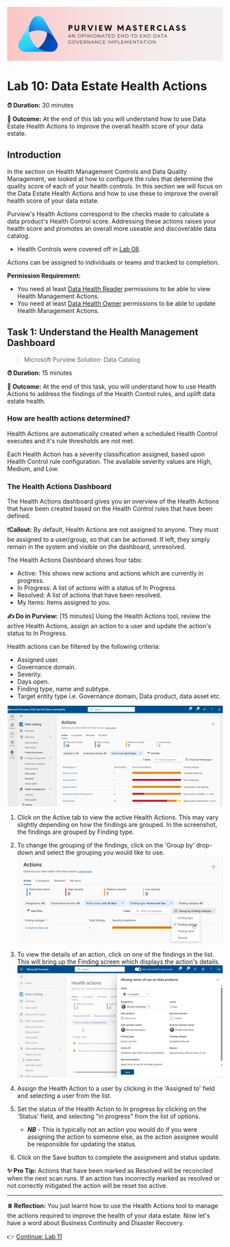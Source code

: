 ![Banner](./assets/banner.png)

# Lab 10: Data Estate Health Actions

**⏰ Duration:** 30 minutes

**🎯 Outcome:** At the end of this lab you will understand how to use Data Estate Health Actions to improve the overall health score of your data estate.

## Introduction

In the section on Health Management Controls and Data Quality Management, we looked at how to configure the rules that determine the quality score of each of your health controls. In this section we will focus on the Data Estate Health Actions and how to use these to improve the overall health score of your data estate.

Purview's Health Actions correspond to the checks made to calculate a data product's Health Control score. Addressing these actions raises your health score and promotes an overall more useable and discoverable data catalog. 
   - Health Controls were covered off in [Lab 08](./Lab-08%20-%20Health%20Management%20Controls.md).

Actions can be assigned to individuals or teams and tracked to completion.

**Permission Requirement:**

- You need at least [Data Health Reader](https://learn.microsoft.com/purview/governance-roles-permissions#governance-domain-level-permission:~:text=read%2C%20datahealth/write-,Data%20health%20reader,-Can%20read%20artifacts) permissions to be able to view Health Management Actions.
- You need at least [Data Health Owner](https://learn.microsoft.com/purview/governance-roles-permissions#governance-domain-level-permission:~:text=dataaccess/glossarytermpolicy/read-,Data%20health%20owner,-Create%2C%20update%2C%20and) permissions to be able to update Health Management Actions.

## Task 1: Understand the Health Management Dashboard

> Microsoft Purview Solution: Data Catalog

**⏰ Duration:** 15 minutes

**🎯 Outcome:** At the end of this task, you will understand how to use Health Actions to address the findings of the Health Control rules, and uplift data estate health.

### How are health actions determined?

Health Actions are automatically created when a scheduled Health Control executes and it's rule thresholds are not met. 

Each Health Action has a severity classification assigned, based upon Health Control rule configuration. The available severity values are High, Medium, and Low. 

### The Health Actions Dashboard

The Health Actions dashboard gives you an overview of the Health Actions that have been created based on the Health Control rules that have been defined. 

❗**Callout:** By default, Health Actions are not assigned to anyone. They must be assigned to a user/group, so that can be actioned. If left, they simply remain in the system and visible on the dashboard, unresolved. 

The Health Actions Dashboard shows four tabs:

- Active: This shows new actions and actions which are currently in progress.
- In Progress: A list of actions with a status of In Progress.
- Resolved: A list of actions that have been resolved.
- My Items: Items assigned to you.

**✍️ Do in Purview:** [15 minutes] Using the Health Actions tool, review the active Health Actions, assign an action to a user and update the action's status to In Progress.

Health actions can be filtered by the following criteria:

- Assigned user.
- Governance domain.
- Severity.
- Days open.
- Finding type, name and subtype.
- Target entity type i.e. Governance domain, Data product, data asset etc.

![Health Actions Dashboard](./assets/health-actions-dashboard.png)

1. Click on the Active tab to view the active Health Actions. This may vary slightly depending on how the findings are grouped. In the screenshot, the findings are grouped by Finding type.
2. To change the grouping of the findings, click on the 'Group by' drop-down and select the grouping you would like to use. ![Action Group by](./assets/action-grouping.png)

3. To view the details of an action, click on one of the findings in the list. This will bring up the Finding screen which displays the action's details.
   ![Assign Health Action](./assets/assign-health-action.png)
4. Assign the Health Action to a user by clicking in the 'Assigned to' field and selecting a user from the list.
5. Set the status of the Health Action to In progress by clicking on the 'Status' field, and selecting "in progress" from the list of options.
   - ***NB*** - This is typically not an action you would do if you were assigning the action to someone else, as the action assignee would be responsible for updating the status.
7. Click on the Save button to complete the assignment and status update.

**✨ Pro Tip:** Actions that have been marked as Resolved will be reconciled when the next scan runs. If an action has incorrectly marked as resolved or not correctly mitigated the action will be reset too active.

---

**⏸️ Reflection:** You just learnt how to use the Health Actions tool to manage the actions required to improve the health of your data estate. Now let's have a word about Business Continuity and Disaster Recovery.

👉 [Continue: Lab 11](./Lab-11%20-%20Business%20Continuity.md)
